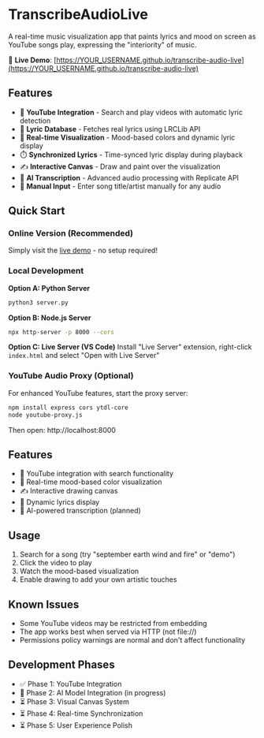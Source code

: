 # TranscribeAudioLive

A real-time music visualization app that paints lyrics and mood on screen as YouTube songs play, expressing the "interiority" of music.

🔗 **Live Demo**: [https://YOUR_USERNAME.github.io/transcribe-audio-live](https://YOUR_USERNAME.github.io/transcribe-audio-live)

## Features

- 🎵 **YouTube Integration** - Search and play videos with automatic lyric detection
- 📝 **Lyric Database** - Fetches real lyrics using LRCLib API
- 🎨 **Real-time Visualization** - Mood-based colors and dynamic lyric display
- ⏱️ **Synchronized Lyrics** - Time-synced lyric display during playback
- ✍️ **Interactive Canvas** - Draw and paint over the visualization
- 🤖 **AI Transcription** - Advanced audio processing with Replicate API
- 📱 **Manual Input** - Enter song title/artist manually for any audio

## Quick Start

### Online Version (Recommended)
Simply visit the [live demo](https://YOUR_USERNAME.github.io/transcribe-audio-live) - no setup required!

### Local Development

**Option A: Python Server**
```bash
python3 server.py
```

**Option B: Node.js Server**
```bash
npx http-server -p 8000 --cors
```

**Option C: Live Server (VS Code)**
Install "Live Server" extension, right-click `index.html` and select "Open with Live Server"

### YouTube Audio Proxy (Optional)
For enhanced YouTube features, start the proxy server:

```bash
npm install express cors ytdl-core
node youtube-proxy.js
```

Then open: http://localhost:8000

## Features

- 🎵 YouTube integration with search functionality
- 🎨 Real-time mood-based color visualization
- ✍️ Interactive drawing canvas
- 📝 Dynamic lyrics display
- 🤖 AI-powered transcription (planned)

## Usage

1. Search for a song (try "september earth wind and fire" or "demo")
2. Click the video to play
3. Watch the mood-based visualization
4. Enable drawing to add your own artistic touches

## Known Issues

- Some YouTube videos may be restricted from embedding
- The app works best when served via HTTP (not file://)
- Permissions policy warnings are normal and don't affect functionality

## Development Phases

- ✅ Phase 1: YouTube Integration
- 🔄 Phase 2: AI Model Integration (in progress)  
- ⏳ Phase 3: Visual Canvas System
- ⏳ Phase 4: Real-time Synchronization
- ⏳ Phase 5: User Experience Polish